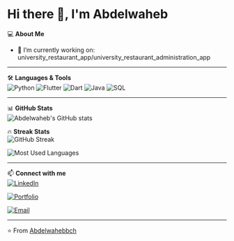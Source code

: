 # Hi there 👋, I'm Abdelwaheb

💻 **About Me**
- 🔭 I’m currently working on:  university_restaurant_app/university_restaurant_administration_app  
<!--- 🌱 I’m learning: Flutter.  
- 👯 I’m looking to collaborate on: [topics you like]  
- 💬 Ask me about: [your strong skills/tech stack]  
- ⚡ Fun fact: [something fun about you]  -->

---

🛠 **Languages & Tools**  
![Python](https://img.shields.io/badge/-Python-333?style=for-the-badge&logo=python) 
![Flutter](https://img.shields.io/badge/-Flutter-333?style=for-the-badge&logo=flutter) 
![Dart](https://img.shields.io/badge/-Dart-333?style=for-the-badge&logo=dart) 
![Java](https://img.shields.io/badge/-Java-333?style=for-the-badge&logo=java) 
![SQL](https://img.shields.io/badge/-SQL-333?style=for-the-badge&logo=postgresql)  

---

📊 **GitHub Stats**  
![Abdelwaheb's GitHub stats](https://github-readme-stats.vercel.app/api?username=Abdelwahebbch&show_icons=true&theme=radical)  

🔥 **Streak Stats**  
![GitHub Streak](https://streak-stats.demolab.com?user=Abdelwahebbch&theme=radical)  


![Most Used Languages](https://github-readme-stats.vercel.app/api/top-langs/?username=Abdelwahebbch&layout=compact&theme=radical)

---

📫 **Connect with me**  
[![LinkedIn](https://img.shields.io/badge/LinkedIn-0A66C2?style=for-the-badge&logo=linkedin&logoColor=white)](https://linkedin.com/in/abdelwaheb-bouchahwa-8449a5224)  

[![Portfolio](https://img.shields.io/badge/Portfolio-000?style=for-the-badge&logo=vercel&logoColor=white)](https://abdelwaheb.vercel.app)  

[![Email](https://img.shields.io/badge/Email-D14836?style=for-the-badge&logo=gmail&logoColor=white)](mailto:bouchahwaabdelwaheb@ieee.org)  

---
⭐️ From [Abdelwahebbch](https://github.com/Abdelwahebbch)
